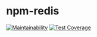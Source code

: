 # npm-redis

[![Maintainability](https://api.codeclimate.com/v1/badges/74d15cb292f7791e6156/maintainability)](https://codeclimate.com/github/FunNode/npm-redis/maintainability)
[![Test Coverage](https://api.codeclimate.com/v1/badges/74d15cb292f7791e6156/test_coverage)](https://codeclimate.com/github/FunNode/npm-redis/test_coverage)
